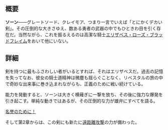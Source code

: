 <!-- title: ソーン・オブ・オーダー -->

<!-- quote: 安定と調和の世界へようこそ！ -->

<!-- chapters: -1 -->

<!-- images: (エリザベスが初めてソーンを振るう姿), (インベントリに映るソーン), (ソーンの能力が発動した瞬間) -->

<!-- model: true -->

## 概要

**ソーン**――グレートソード、クレイモア、つまり一言でいえば「とにかくデカい剣」。その圧倒的な大きさゆえ、数ある勇者の武器の中でもひときわ目を引く存在だ。当然ながら、これを振るえるのは高潔な騎士[エリザベス・ローズ・ブラッドフレイム](#entry:liz-entry)をおいて他にいない。

## 詳細

剣を持つに最もふさわしい者がいるとすれば、それはエリザベスだ。過去の記憶を失ってなお、彼女の騎士道精神は微塵も揺らぐことなく、リベスタルの旅の中で奇妙な出来事に巻き込まれながらも、正義のために戦い続けている。

能力を発動すると、ソーンは大きく横薙ぎに一撃を放ち、その後に強力な爆発を引き起こす。単純な動きではあるが、その圧倒的な力が雄弁にすべてを語る。

[名誉のために！](#embed:https://www.youtube.com/live/oVguNTPnDww?si=XWIrWAhx_Nv0aR13&t=1433)

そして第2章からは、この剣にも新たに[遠距離攻撃](#entry:revelations-entry)の力が備わった。
